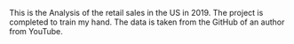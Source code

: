 This is the Analysis of the retail sales in the US in 2019. The project is completed to train my hand. 
The data is taken from the GitHub of an author from YouTube.
